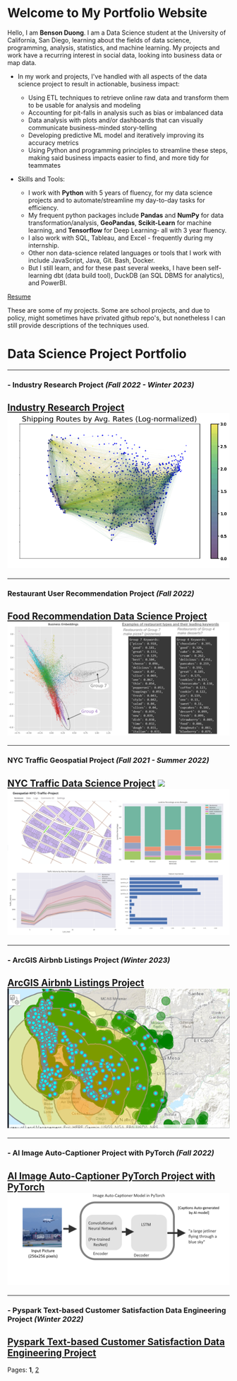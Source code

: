 # Welcome to My Portfolio Website

Hello, I am **Benson Duong**. I am a Data Science student at the University of California, San Diego, learning about the fields of data science, programming, analysis, statistics, and machine learning. My projects and work have a recurring interest in social data, looking into business data or map data.

* In my work and projects, I've handled with all aspects of the data science project to result in actionable, business impact:
  * Using ETL techniques to retrieve online raw data and transform them to be usable for analysis and modeling
  * Accounting for pit-falls in analysis such as bias or imbalanced data
  * Data analysis with plots and/or dashboards that can visually communicate business-minded story-telling
  * Developing predictive ML model and iteratively improving its accuracy metrics
  * Using Python and programming principles to streamline these steps, making said business impacts easier to find, and more tidy for teammates

* Skills and Tools:
  * I work with **Python** with 5 years of fluency, for my data science projects and to automate/streamline my day-to-day tasks for efficiency. 
  * My frequent python packages include **Pandas** and **NumPy** for data transformation/analysis, **GeoPandas**, **Scikit-Learn** for machine learning, and **Tensorflow** for Deep Learning- all with 3 year fluency. 
  * I also work with SQL, Tableau, and Excel - frequently during my internship.
  * Other non data-science related languages or tools that I work with include JavaScript, Java, Git. Bash, Docker. 
  * But I still learn, and for these past several weeks, I have been self-learning dbt (data build tool), DuckDB (an SQL DBMS for analytics), and PowerBI. 

[Resume](BensonDuongLtxResumeV13.pdf)


These are some of my projects. Some are school projects, and due to policy, might sometimes have privated github repo's, but nonetheless I can still provide descriptions of the techniques used.

# Data Science Project Portfolio

---
### - Industry Research Project *(Fall 2022 - Winter 2023)*
[Industry Research Project](capstoneproject.md)
<img src="images/images_dsc180/image4.png?raw=true"/>
---

---
### Restaurant User Recommendation Project *(Fall 2022)*
[Food Recommendation Data Science Project](food_recommendation.md)
<img src="images/images_food_recommendation/keywords_business.png?raw=true"/>
---

---
### NYC Traffic Geospatial Project *(Fall 2021 - Summer 2022)*
[NYC Traffic Data Science Project](nyc_traffic_project.md)
<img src="images/leaflet_gif.gif?raw=true"/>
<img src="images/traffic_data.png?raw=true"/>
---

---
### - ArcGIS Airbnb Listings Project *(Winter 2023)*
[ArcGIS Airbnb Listings Project](airbnb_sd.md)
<img src="images/images_airbnb_sd/sd_airbnb_cover_img.png?raw=true"/>
---

---
### - AI Image Auto-Captioner Project with PyTorch *(Fall 2022)*
[AI Image Auto-Captioner PyTorch Project with PyTorch](cse151b.md)
<img src="images/images_cse151b/image_autocaptioner.png">
---

---
### - Pyspark Text-based Customer Satisfaction Data Engineering Project *(Winter 2022)*
[Pyspark Text-based Customer Satisfaction Data Engineering Project](dsc102.md)
---

Pages: **1**,   [2](index_pg2.md)
